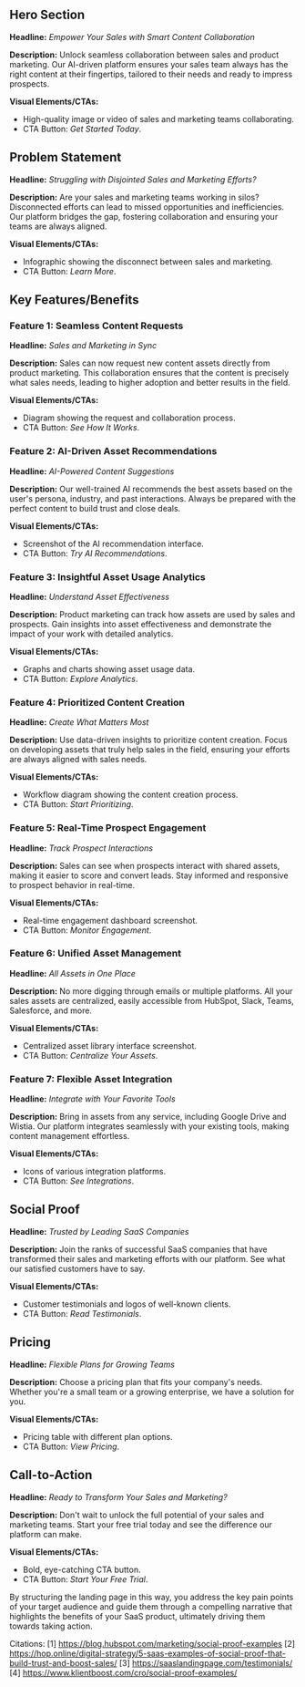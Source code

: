 ## Hero Section

**Headline:** *Empower Your Sales with Smart Content Collaboration*

**Description:** 
Unlock seamless collaboration between sales and product marketing. Our AI-driven platform ensures your sales team always has the right content at their fingertips, tailored to their needs and ready to impress prospects.

**Visual Elements/CTAs:**
- High-quality image or video of sales and marketing teams collaborating.
- CTA Button: *Get Started Today*.

## Problem Statement

**Headline:** *Struggling with Disjointed Sales and Marketing Efforts?*

**Description:** 
Are your sales and marketing teams working in silos? Disconnected efforts can lead to missed opportunities and inefficiencies. Our platform bridges the gap, fostering collaboration and ensuring your teams are always aligned.

**Visual Elements/CTAs:**
- Infographic showing the disconnect between sales and marketing.
- CTA Button: *Learn More*.

## Key Features/Benefits

### **Feature 1: Seamless Content Requests**

**Headline:** *Sales and Marketing in Sync*

**Description:** 
Sales can now request new content assets directly from product marketing. This collaboration ensures that the content is precisely what sales needs, leading to higher adoption and better results in the field.

**Visual Elements/CTAs:**
- Diagram showing the request and collaboration process.
- CTA Button: *See How It Works*.

### **Feature 2: AI-Driven Asset Recommendations**

**Headline:** *AI-Powered Content Suggestions*

**Description:** 
Our well-trained AI recommends the best assets based on the user's persona, industry, and past interactions. Always be prepared with the perfect content to build trust and close deals.

**Visual Elements/CTAs:**
- Screenshot of the AI recommendation interface.
- CTA Button: *Try AI Recommendations*.

### **Feature 3: Insightful Asset Usage Analytics**

**Headline:** *Understand Asset Effectiveness*

**Description:** 
Product marketing can track how assets are used by sales and prospects. Gain insights into asset effectiveness and demonstrate the impact of your work with detailed analytics.

**Visual Elements/CTAs:**
- Graphs and charts showing asset usage data.
- CTA Button: *Explore Analytics*.

### **Feature 4: Prioritized Content Creation**

**Headline:** *Create What Matters Most*

**Description:** 
Use data-driven insights to prioritize content creation. Focus on developing assets that truly help sales in the field, ensuring your efforts are always aligned with sales needs.

**Visual Elements/CTAs:**
- Workflow diagram showing the content creation process.
- CTA Button: *Start Prioritizing*.

### **Feature 5: Real-Time Prospect Engagement**

**Headline:** *Track Prospect Interactions*

**Description:** 
Sales can see when prospects interact with shared assets, making it easier to score and convert leads. Stay informed and responsive to prospect behavior in real-time.

**Visual Elements/CTAs:**
- Real-time engagement dashboard screenshot.
- CTA Button: *Monitor Engagement*.

### **Feature 6: Unified Asset Management**

**Headline:** *All Assets in One Place*

**Description:** 
No more digging through emails or multiple platforms. All your sales assets are centralized, easily accessible from HubSpot, Slack, Teams, Salesforce, and more.

**Visual Elements/CTAs:**
- Centralized asset library interface screenshot.
- CTA Button: *Centralize Your Assets*.

### **Feature 7: Flexible Asset Integration**

**Headline:** *Integrate with Your Favorite Tools*

**Description:** 
Bring in assets from any service, including Google Drive and Wistia. Our platform integrates seamlessly with your existing tools, making content management effortless.

**Visual Elements/CTAs:**
- Icons of various integration platforms.
- CTA Button: *See Integrations*.

## Social Proof

**Headline:** *Trusted by Leading SaaS Companies*

**Description:** 
Join the ranks of successful SaaS companies that have transformed their sales and marketing efforts with our platform. See what our satisfied customers have to say.

**Visual Elements/CTAs:**
- Customer testimonials and logos of well-known clients.
- CTA Button: *Read Testimonials*.

## Pricing

**Headline:** *Flexible Plans for Growing Teams*

**Description:** 
Choose a pricing plan that fits your company's needs. Whether you're a small team or a growing enterprise, we have a solution for you.

**Visual Elements/CTAs:**
- Pricing table with different plan options.
- CTA Button: *View Pricing*.

## Call-to-Action

**Headline:** *Ready to Transform Your Sales and Marketing?*

**Description:** 
Don't wait to unlock the full potential of your sales and marketing teams. Start your free trial today and see the difference our platform can make.

**Visual Elements/CTAs:**
- Bold, eye-catching CTA button.
- CTA Button: *Start Your Free Trial*.

By structuring the landing page in this way, you address the key pain points of your target audience and guide them through a compelling narrative that highlights the benefits of your SaaS product, ultimately driving them towards taking action.

Citations:
[1] https://blog.hubspot.com/marketing/social-proof-examples
[2] https://hop.online/digital-strategy/5-saas-examples-of-social-proof-that-build-trust-and-boost-sales/
[3] https://saaslandingpage.com/testimonials/
[4] https://www.klientboost.com/cro/social-proof-examples/